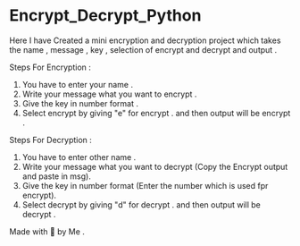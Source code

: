 # Encrypt_Decrypt_Python

Here I have Created a mini encryption and decryption project which takes the name , message , key , selection of encrypt and decrypt and output .

Steps For Encryption :

1. You have to enter your name .
2. Write your message what you want to encrypt .
3. Give the key in number format .
4. Select encrypt by giving "e" for encrypt .
and then output will be encrypt .

Steps For Decryption :

1. You have to enter other name .
2. Write your message what you want to decrypt (Copy the Encrypt output and paste in msg).
3. Give the key in number format (Enter the number which is used fpr encrypt).
4. Select decrypt by giving "d" for decrypt .
and then output will be decrypt .

Made with 💖 by Me .
